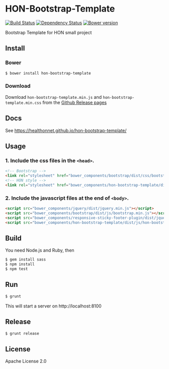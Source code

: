 HON-Bootstrap-Template
======================

[![Build Status][travis-image]][travis-url]
[![Dependency Status][gemnasium-image]][gemnasium-url]
[![Bower version][bower-image]][bower-url]

Bootstrap Template for HON small project

Install
-------

### Bower

```bash
$ bower install hon-bootstrap-template
```

### Download

Download `hon-bootstrap-template.min.js` and `hon-bootstrap-template.min.css`
from the  [Github Release pages](https://github.com/healthonnet/hon-bootstrap-template/releases)

Docs
----

See https://healthonnet.github.io/hon-bootstrap-template/

Usage
-----

### 1. Include the css files in the ``<head>``.

```html
<!-- Bootstrap -->
<link rel="stylesheet" href="bower_components/bootstrap/dist/css/bootstrap.min.css">
<!-- HON style -->
<link rel="stylesheet" href="bower_components/hon-bootstrap-template/dist/css/hon-bootstrap-template.min.css">
```

### 2. Include the javascript files at the end of ``<body>``.

```html
<script src="bower_components/jquery/dist/jquery.min.js"></script>
<script src="bower_components/bootstrap/dist/js/bootstrap.min.js"></script>
<script src="bower_components/responsive-sticky-footer-plugin/dist/jquery.responsiveStickyFooter.min.js"></script>
<script src="bower_components/hon-bootstrap-template/dist/js/hon-bootstrap-template.min.js"></script>
```

Build
-----

You need Node.js and Ruby, then

```bash
$ gem install sass
$ npm install
$ npm test
```

Run
---

```bash
$ grunt
```

This will start a server on http://localhost:8100

Release
-------

```bash
$ grunt release
```

License
-------

Apache License 2.0

[travis-image]: https://travis-ci.org/healthonnet/hon-bootstrap-template.svg?branch=master
[travis-url]: https://travis-ci.org/healthonnet/hon-bootstrap-template
[gemnasium-image]: https://gemnasium.com/badges/github.com/healthonnet/hon-bootstrap-template.svg
[gemnasium-url]: https://gemnasium.com/github.com/healthonnet/hon-bootstrap-template
[bower-image]: https://img.shields.io/bower/v/hon-bootstrap-template.svg
[bower-url]: https://bower.io/search/?q=hon-bootstrap-template
